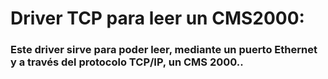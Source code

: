# Driver TCP para leer un CMS2000:

### Este driver sirve para poder leer, mediante un puerto Ethernet y a través del protocolo TCP/IP, un CMS 2000..
